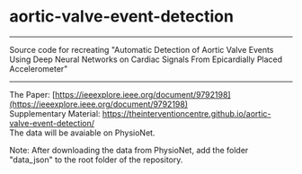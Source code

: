 # aortic-valve-event-detection

- - -

Source code for recreating "Automatic Detection of Aortic Valve Events Using Deep Neural Networks on Cardiac Signals From Epicardially Placed Accelerometer"

- - -

The Paper: [https://ieeexplore.ieee.org/document/9792198](https://ieeexplore.ieee.org/document/9792198) \
Supplementary Material: https://theinterventioncentre.github.io/aortic-valve-event-detection/ \
The data will be avaiable on PhysioNet.

Note: After downloading the data from PhysioNet, add the folder "data_json" to the root folder of the repository.
